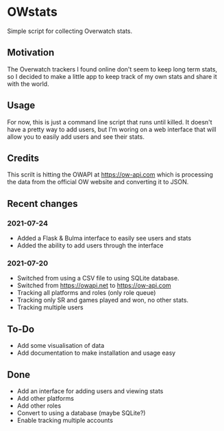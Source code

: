 # OWstats
Simple script for collecting Overwatch stats. 

## Motivation
The Overwatch trackers I found online don't seem to keep long term stats, so I decided to make a little app to keep track of my own stats and share it with the world. 

## Usage
For now, this is just a command line script that runs until killed. It doesn't have a pretty way to add users, but I'm woring on a web interface that will allow you to easily add users and see their stats.  


## Credits

This scrilt is hitting the OWAPI at https://ow-api.com which is processing the data from the official OW website and converting it to JSON. 

## Recent changes

### 2021-07-24

- Added a Flask & Bulma interface to easily see users and stats
- Added the ability to add users through the interface

### 2021-07-20

- Switched from using a CSV file to using SQLite database. 
- Switched from https://owapi.net to https://ow-api.com
- Tracking all platforms and roles (only role queue)
- Tracking only SR and games played and won, no other stats. 
- Tracking multiple users


## To-Do

- Add some visualisation of data
- Add documentation to make installation and usage easy

## Done

- Add an interface for adding users and viewing stats
- Add other platforms 
- Add other roles
- Convert to using a database (maybe SQLite?)
- Enable tracking multiple accounts
